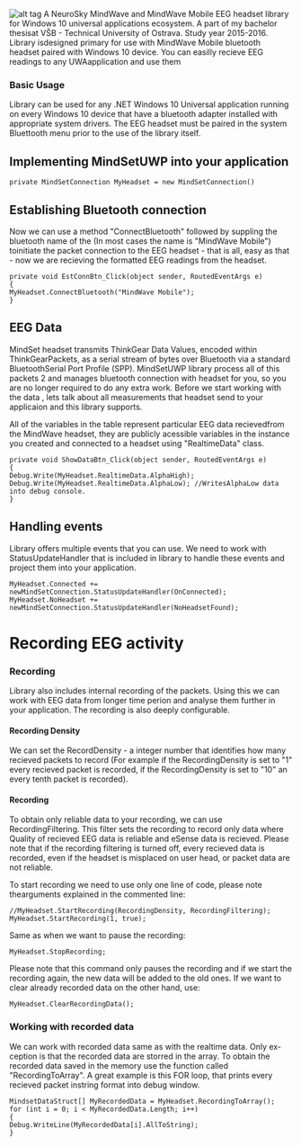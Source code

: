 ![alt tag](http://s10.postimg.org/fnqxqgx6h/win10_logo.jpg)
A NeuroSky MindWave and MindWave Mobile EEG headset library for Windows 10 universal applications ecosystem. A part of my bachelor thesisat VŠB - Technical University of Ostrava. Study year 2015-2016. Library isdesigned primary for use with MindWave Mobile bluetooth headset paired with Windows 10 device. You can easilly recieve EEG readings to any UWAapplication and use them

### Basic Usage
Library can be used for any .NET Windows 10 Universal application running on every Windows 10 device that have a bluetooth adapter installed with appropriate system drivers. The EEG headset must be paired in the system Bluettooth menu prior to the use of the library itself.

## Implementing MindSetUWP into your application
```
private MindSetConnection MyHeadset = new MindSetConnection()
```

## Establishing Bluetooth connection
Now we can use a method "ConnectBluetooth" followed by suppling the bluetooth name of the (In most cases the name is "MindWave Mobile") toinitiate the packet connection to the EEG headset - that is all, easy as that - now we are recieving the formatted EEG readings from the headset.
```
private void EstConnBtn_Click(object sender, RoutedEventArgs e)
{
MyHeadset.ConnectBluetooth("MindWave Mobile");
}
```

## EEG Data
MindSet headset transmits ThinkGear Data Values, encoded within ThinkGearPackets, as a serial stream of bytes over Bluetooth via a standard BluetoothSerial Port Profile (SPP). MindSetUWP library process all of this packets 2 and manages bluetooth connection with headset for you, so you are no longer required to do any extra work. Before we start working with the data , lets talk about all measurements that headset send to your applicaion and this library supports.

All of the variables in the table represent particular EEG data recievedfrom the MindWave headset, they are publicly acessible variables in the instance you created and connected to a headset using "RealtimeData" class.
```
private void ShowDataBtn_Click(object sender, RoutedEventArgs e)
{
Debug.Write(MyHeadset.RealtimeData.AlphaHigh); 
Debug.Write(MyHeadset.RealtimeData.AlphaLow); //WritesAlphaLow data into debug console.
}
```

## Handling events
Library offers multiple events that you can use. We need to work with StatusUpdateHandler that is included in library to handle these events and project them into your application.

```
MyHeadset.Connected += newMindSetConnection.StatusUpdateHandler(OnConnected);
MyHeadset.NoHeadset += newMindSetConnection.StatusUpdateHandler(NoHeadsetFound);
```

# Recording EEG activity

### Recording
Library also includes internal recording of the packets. Using this we can work with EEG data from longer time perion and analyse them further in your application. The recording is also deeply configurable.

#### Recording Density
We can set the RecordDensity - a integer number that identifies how many recieved packets to record (For example if the RecordingDensity is set to "1" every recieved packet is recorded, if the RecordingDensity is set to "10" an every tenth packet is recorded).

#### Recording 
To obtain only reliable data to your recording, we can use RecordingFiltering. This filter sets the recording to record only data where Quality of recieved EEG data is reliable and eSense data is recieved. Please note that if the recording filtering is turned off, every recieved data is recorded, even if the headset is misplaced on user head, or packet data are not reliable.

To start recording we need to use only one line of code, please note thearguments explained in the commented line:
```
//MyHeadset.StartRecording(RecordingDensity, RecordingFiltering);
MyHeadset.StartRecording(1, true);
```

Same as when we want to pause the recording:
```
MyHeadset.StopRecording;
```

Please note that this command only pauses the recording and if we start the recording again, the new data will be added to the old ones. If we want to clear already recorded data on the other hand, use:
```
MyHeadset.ClearRecordingData();
```

### Working with recorded data
We can work with recorded data same as with the realtime data. Only ex-ception is that the recorded data are storred in the array. To obtain the recorded data saved in the memory use the function called "RecordingToArray". A great example is this FOR loop, that prints every recieved packet instring format into debug window.
```
MindsetDataStruct[] MyRecordedData = MyHeadset.RecordingToArray();
for (int i = 0; i < MyRecordedData.Length; i++)
{
Debug.WriteLine(MyRecordedData[i].AllToString);
}
```

